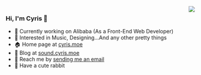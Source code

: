<a href="https://github.com/iCyris?tab=repositories">
  <img align="right" src="https://github-readme-stats.vercel.app/api?username=iCyris&show_icons=true&hide_border=true" />
</a>

### Hi, I'm Cyris 👋

- 🔭 Currently working on Alibaba (As a Front-End Web Developer)
- 💫 Interested in Music, Designing...And any other pretty things
- 🏠 Home page at [cyris.moe](https://cyris.moe)
- 💬 Blog at [sound.cyris.moe](https://sound.cyris.moe)
- 📩 Reach me by [sending me an email](mailto:i@cyris.moe)
- 🐰 Have a cute rabbit
